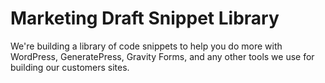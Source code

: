 # Marketing Draft Snippet Library
We're building a library of code snippets to help you do more with WordPress, GeneratePress, Gravity Forms, and any other tools we use for building our customers sites.
